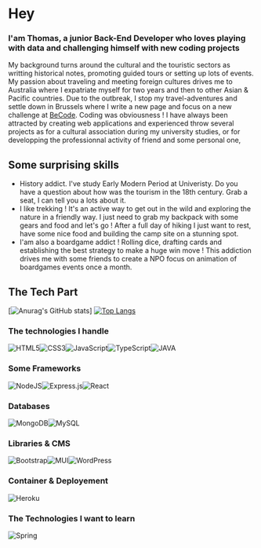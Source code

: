 # Hey 

### I'am **Thomas**, a junior Back-End Developer who loves playing with data and challenging himself with new coding projects



My background turns around the cultural and the touristic sectors as writting historical notes, promoting guided tours or setting up lots of events. My passion about traveling and meeting foreign cultures drives me to Australia where I expatriate myself for two years and then to other Asian & Pacific countries. Due to the outbreak, I stop my travel-adventures and settle down in Brussels where I write a new page and focus on a new challenge at [BeCode](https://becode.org/). Coding was obviousness ! I have always been attracted by creating web applications and experienced throw several projects as for a cultural association during my university studies, or for developping the professionnal activity of friend and some personal one, 

## Some surprising skills

- History addict. I've study Early Modern Period at Univeristy. Do you have a question about how was the tourism in the 18th century. Grab a seat, I can tell you a lots about it. 
- I like trekking ! It's an active way to get out in the wild and exploring the nature in a friendly way. I just need to grab my backpack with some gears and food and let's go ! After a full day of hiking I just want to rest, have some nice food and building the camp site on a stunning spot.  
- I'am also a boardgame addict ! Rolling dice, drafting cards and establishing the best strategy to make a huge win move ! This addiction drives me with some friends to create a NPO focus on animation of boardgames events once a month.

## The Tech Part

[![Anurag's GitHub stats](https://github-readme-stats.vercel.app/api?username=thomasmelchers&show_icons=true&theme=prussian)]
[![Top Langs](https://github-readme-stats.vercel.app/api/top-langs/?username=anuraghazra&langs_count=4&theme=prussian)](https://github.com/anuraghazra/github-readme-stats)

### The technologies I handle
![HTML5](https://img.shields.io/badge/html5-%23E34F26.svg?style=for-the-badge&logo=html5&logoColor=white)![CSS3](https://img.shields.io/badge/css3-%231572B6.svg?style=for-the-badge&logo=css3&logoColor=white)![JavaScript](https://img.shields.io/badge/javascript-%23323330.svg?style=for-the-badge&logo=javascript&logoColor=%23F7DF1E)![TypeScript](https://img.shields.io/badge/typescript-%23007ACC.svg?style=for-the-badge&logo=typescript&logoColor=white)![JAVA](https://img.shields.io/badge/java-%23E34F26.svg?style=for-the-badge&logo=java&logoColor=white)

### Some Frameworks
![NodeJS](https://img.shields.io/badge/node.js-6DA55F?style=for-the-badge&logo=node.js&logoColor=white)![Express.js](https://img.shields.io/badge/express.js-%23404d59.svg?style=for-the-badge&logo=express&logoColor=%2361DAFB)![React](https://img.shields.io/badge/react-%2320232a.svg?style=for-the-badge&logo=react&logoColor=%2361DAFB)

### Databases
![MongoDB](https://img.shields.io/badge/MongoDB-%234ea94b.svg?style=for-the-badge&logo=mongodb&logoColor=white)![MySQL](https://img.shields.io/badge/mysql-%2300f.svg?style=for-the-badge&logo=mysql&logoColor=white)

### Libraries & CMS
![Bootstrap](https://img.shields.io/badge/bootstrap-%23563D7C.svg?style=for-the-badge&logo=bootstrap&logoColor=white)![MUI](https://img.shields.io/badge/MUI-%230081CB.svg?style=for-the-badge&logo=material-ui&logoColor=white)![WordPress](https://img.shields.io/badge/WordPress-%23117AC9.svg?style=for-the-badge&logo=WordPress&logoColor=white)

### Container & Deployement
![Heroku](https://img.shields.io/badge/heroku-%23430098.svg?style=for-the-badge&logo=heroku&logoColor=white)

### The Technologies I want to learn
![Spring](https://img.shields.io/badge/spring-%236DB33F.svg?style=for-the-badge&logo=spring&logoColor=white)
